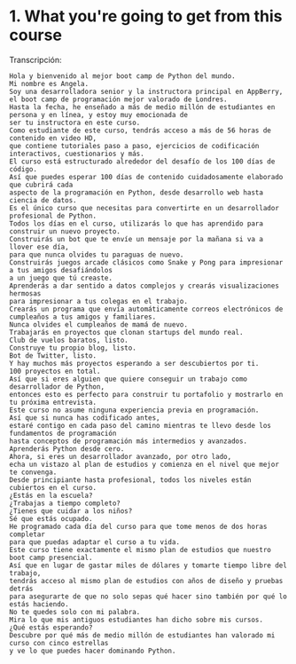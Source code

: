 <h1>1. What you're going to get from this course</h1>

Transcripción:

    Hola y bienvenido al mejor boot camp de Python del mundo.
    Mi nombre es Angela.
    Soy una desarrolladora senior y la instructora principal en AppBerry, el boot camp de programación mejor valorado de Londres.
    Hasta la fecha, he enseñado a más de medio millón de estudiantes en persona y en línea, y estoy muy emocionada de
    ser tu instructora en este curso.
    Como estudiante de este curso, tendrás acceso a más de 56 horas de contenido en video HD,
    que contiene tutoriales paso a paso, ejercicios de codificación interactivos, cuestionarios y más.
    El curso está estructurado alrededor del desafío de los 100 días de código.
    Así que puedes esperar 100 días de contenido cuidadosamente elaborado que cubrirá cada
    aspecto de la programación en Python, desde desarrollo web hasta ciencia de datos.
    Es el único curso que necesitas para convertirte en un desarrollador profesional de Python.
    Todos los días en el curso, utilizarás lo que has aprendido para construir un nuevo proyecto.
    Construirás un bot que te envíe un mensaje por la mañana si va a llover ese día,
    para que nunca olvides tu paraguas de nuevo.
    Construirás juegos arcade clásicos como Snake y Pong para impresionar a tus amigos desafiándolos
    a un juego que tú creaste.
    Aprenderás a dar sentido a datos complejos y crearás visualizaciones hermosas
    para impresionar a tus colegas en el trabajo.
    Crearás un programa que envía automáticamente correos electrónicos de cumpleaños a tus amigos y familiares.
    Nunca olvides el cumpleaños de mamá de nuevo.
    Trabajarás en proyectos que clonan startups del mundo real.
    Club de vuelos baratos, listo.
    Construye tu propio blog, listo.
    Bot de Twitter, listo.
    Y hay muchos más proyectos esperando a ser descubiertos por ti.
    100 proyectos en total.
    Así que si eres alguien que quiere conseguir un trabajo como desarrollador de Python,
    entonces esto es perfecto para construir tu portafolio y mostrarlo en tu próxima entrevista.
    Este curso no asume ninguna experiencia previa en programación.
    Así que si nunca has codificado antes,
    estaré contigo en cada paso del camino mientras te llevo desde los fundamentos de programación
    hasta conceptos de programación más intermedios y avanzados.
    Aprenderás Python desde cero.
    Ahora, si eres un desarrollador avanzado, por otro lado,
    echa un vistazo al plan de estudios y comienza en el nivel que mejor te convenga.
    Desde principiante hasta profesional, todos los niveles están cubiertos en el curso.
    ¿Estás en la escuela?
    ¿Trabajas a tiempo completo?
    ¿Tienes que cuidar a los niños?
    Sé que estás ocupado.
    He programado cada día del curso para que tome menos de dos horas completar
    para que puedas adaptar el curso a tu vida.
    Este curso tiene exactamente el mismo plan de estudios que nuestro boot camp presencial.
    Así que en lugar de gastar miles de dólares y tomarte tiempo libre del trabajo,
    tendrás acceso al mismo plan de estudios con años de diseño y pruebas detrás
    para asegurarte de que no solo sepas qué hacer sino también por qué lo estás haciendo.
    No te quedes solo con mi palabra.
    Mira lo que mis antiguos estudiantes han dicho sobre mis cursos.
    ¿Qué estás esperando?
    Descubre por qué más de medio millón de estudiantes han valorado mi curso con cinco estrellas
    y ve lo que puedes hacer dominando Python.



